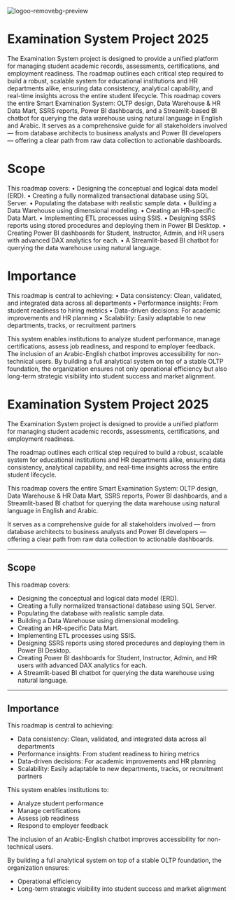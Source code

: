 ![logoo-removebg-preview](https://github.com/user-attachments/assets/c00c5175-976e-4c80-97de-b0a417de05e9)


# Examination System Project 2025


The Examination System project is designed to provide a unified platform for managing student academic records, assessments, certifications, and employment readiness. The roadmap outlines each critical step required to build a robust, scalable system for educational institutions and HR departments alike, ensuring data consistency, analytical capability, and real-time insights across the entire student lifecycle.
This roadmap covers the entire Smart Examination System: OLTP design, Data Warehouse & HR Data Mart, SSRS reports, Power BI dashboards, and a Streamlit-based BI chatbot for querying the data warehouse using natural language in English and Arabic.
It serves as a comprehensive guide for all stakeholders involved — from database architects to business analysts and Power BI developers — offering a clear path from raw data collection to actionable dashboards.

# Scope
This roadmap covers:
•  Designing the conceptual and logical data model (ERD).
•  Creating a fully normalized transactional database using SQL Server.
•  Populating the database with realistic sample data.
•  Building a Data Warehouse using dimensional modeling.
•  Creating an HR-specific Data Mart.
•  Implementing ETL processes using SSIS.
•  Designing SSRS reports using stored procedures and deploying them in Power BI Desktop.
•  Creating Power BI dashboards for Student, Instructor, Admin, and HR users with advanced DAX analytics for each.
•  A Streamlit-based BI chatbot for querying the data warehouse using natural language.


# Importance
This roadmap is central to achieving:
•  Data consistency: Clean, validated, and integrated data across all departments
•  Performance insights: From student readiness to hiring metrics
•  Data-driven decisions: For academic improvements and HR planning
•  Scalability: Easily adaptable to new departments, tracks, or recruitment partners

This system enables institutions to analyze student performance, manage certifications, assess job readiness, and respond to employer feedback. The inclusion of an Arabic-English chatbot improves accessibility for non-technical users.
By building a full analytical system on top of a stable OLTP foundation, the organization ensures not only operational efficiency but also long-term strategic visibility into student success and market alignment.



# Examination System Project 2025

The Examination System project is designed to provide a unified platform for managing student academic records, assessments, certifications, and employment readiness.

The roadmap outlines each critical step required to build a robust, scalable system for educational institutions and HR departments alike, ensuring data consistency, analytical capability, and real-time insights across the entire student lifecycle.

This roadmap covers the entire Smart Examination System: OLTP design, Data Warehouse & HR Data Mart, SSRS reports, Power BI dashboards, and a Streamlit-based BI chatbot for querying the data warehouse using natural language in English and Arabic.

It serves as a comprehensive guide for all stakeholders involved — from database architects to business analysts and Power BI developers — offering a clear path from raw data collection to actionable dashboards.

---

## Scope

This roadmap covers:

- Designing the conceptual and logical data model (ERD).  
- Creating a fully normalized transactional database using SQL Server.  
- Populating the database with realistic sample data.  
- Building a Data Warehouse using dimensional modeling.  
- Creating an HR-specific Data Mart.  
- Implementing ETL processes using SSIS.  
- Designing SSRS reports using stored procedures and deploying them in Power BI Desktop.  
- Creating Power BI dashboards for Student, Instructor, Admin, and HR users with advanced DAX analytics for each.  
- A Streamlit-based BI chatbot for querying the data warehouse using natural language.  

---

## Importance

This roadmap is central to achieving:

- Data consistency: Clean, validated, and integrated data across all departments  
- Performance insights: From student readiness to hiring metrics  
- Data-driven decisions: For academic improvements and HR planning  
- Scalability: Easily adaptable to new departments, tracks, or recruitment partners  

This system enables institutions to:

- Analyze student performance  
- Manage certifications  
- Assess job readiness  
- Respond to employer feedback  

The inclusion of an Arabic-English chatbot improves accessibility for non-technical users.

By building a full analytical system on top of a stable OLTP foundation, the organization ensures:

- Operational efficiency  
- Long-term strategic visibility into student success and market alignment  

